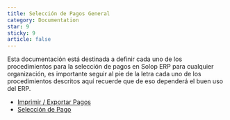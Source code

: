 ```yaml
---
title: Selección de Pagos General
category: Documentation
star: 9
sticky: 9
article: false
---
```


Esta documentación está destinada a definir cada uno de los procedimientos para la selección de pagos en Solop ERP para cualquier organización, es importante seguir al pie de la letra cada uno de los procedimientos descritos aquí recuerde que de eso dependerá el buen uso del ERP.

- [Imprimir / Exportar Pagos](print)
- [Selección de Pago](selections)